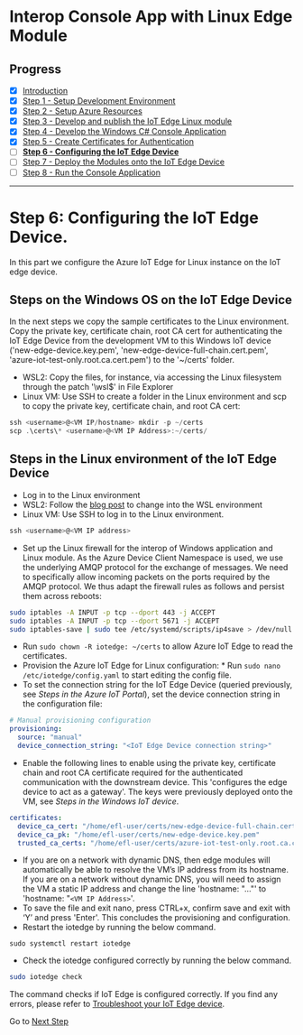 # Interop Console App with Linux Edge Module
## Progress

- [x] [Introduction](../readme.md)  
- [x] [Step 1 - Setup Development Environment](./Setup%20Development%20Environment.MD)   
- [x] [Step 2 - Setup Azure Resources](./Setup%20Azure%20Resources.MD)  
- [x] [Step 3 - Develop and publish the IoT Edge Linux module](./Develop%20and%20publish%20the%20IoT%20edge%20Linux%20module.MD)  
- [x] [Step 4 - Develop the Windows C# Console Application](./Develop%20the%20Windows%20C%23%20Console%20Application.MD)  
- [x] [Step 5 - Create Certificates for Authentication](./Create%20Certificates%20for%20Authentication.MD)  
- [ ] [**Step 6 - Configuring the IoT Edge Device**](./Configuring%20the%20IoT%20Edge%20Device.MD)  
- [ ] [Step 7 - Deploy the Modules onto the IoT Edge Device](./Deploy%20the%20Modules%20onto%20the%20IoT%20Edge%20Device.MD)  
- [ ] [Step 8 - Run the Console Application](./Run%20the%20Console%20Application.MD)  
---

# Step 6: Configuring the IoT Edge Device.
In this part we configure the Azure IoT Edge for Linux instance on the IoT edge device.

## Steps on the Windows OS on the IoT Edge Device
In the next steps we copy the sample certificates to the Linux environment. Copy the private key, certificate chain, root CA cert for authenticating the IoT Edge Device from the development VM to this Windows IoT device ('new-edge-device.key.pem', 'new-edge-device-full-chain.cert.pem', 'azure-iot-test-only.root.ca.cert.pem') to the '~/certs' folder.
*   WSL2: Copy the files, for instance, via accessing the Linux filesystem through the patch '\wsl$' in File Explorer
*   Linux VM: Use SSH to create a folder in the Linux environment and scp to copy the private key, certificate chain, and root CA cert:
```powershell
ssh <username>@<VM IP/hostname> mkdir -p ~/certs 
scp .\certs\* <username>@<VM IP Address>:~/certs/
```
## Steps in the Linux environment of the IoT Edge Device
*   Log in to the Linux environment
*   WSL2: Follow the [blog post](https://aka.ms/winiot-low) to change into the WSL environment
*   Linux VM: Use SSH to log in to the Linux environment.
```powershell
ssh <username>@<VM IP address>
```
*   Set up the Linux firewall for the interop of Windows application and Linux module. As the Azure Device Client Namespace is used, we use the underlying AMQP protocol for the exchange of messages. We need to specifically allow incoming packets on the ports required by the AMQP protocol. We thus adapt the firewall rules as follows and persist them across reboots:
```bash
sudo iptables -A INPUT -p tcp --dport 443 -j ACCEPT 
sudo iptables -A INPUT -p tcp --dport 5671 -j ACCEPT 
sudo iptables-save | sudo tee /etc/systemd/scripts/ip4save > /dev/null
```
*   Run `sudo chown -R iotedge: ~/certs` to allow Azure IoT Edge to read the certificates.
*   Provision the Azure IoT Edge for Linux configuration:    *   Run `sudo nano /etc/iotedge/config.yaml` to start editing the config file.    
*   To set the connection string for the IoT Edge Device (queried previously, see _Steps in the Azure IoT Portal_), set the device connection string in the configuration file:
```yaml
# Manual provisioning configuration
provisioning:
  source: "manual"
  device_connection_string: "<IoT Edge Device connection string>"
```
*   Enable the following lines to enable using the private key, certificate chain and root CA certificate required for the authenticated communication with the downstream device. This 'configures the edge device to act as a gateway'. The keys were previously deployed onto the VM, see _Steps in the Windows IoT device_.
```yaml
certificates:
  device_ca_cert: "/home/efl-user/certs/new-edge-device-full-chain.cert.pem"
  device_ca_pk: "/home/efl-user/certs/new-edge-device.key.pem"
  trusted_ca_certs: "/home/efl-user/certs/azure-iot-test-only.root.ca.cert.pem"

```
*   If you are on a network with dynamic DNS, then edge modules will automatically be able to resolve the VM’s IP address from its hostname. If you are on a network without dynamic DNS, you will need to assign the VM a static IP address and change the line 'hostname: "…"' to 'hostname: "`<VM IP Address>`'.
*   To save the file and exit nano, press CTRL+x, confirm save and exit with ‘Y’ and press 'Enter'. This concludes the provisioning and configuration.
*   Restart the iotedge by running the below command.
```base
sudo systemctl restart iotedge
```
*   Check the iotedge configured correctly by running the below command.
```bash
sudo iotedge check
```
The command checks if IoT Edge is configured correctly. If you find any errors, please refer to [Troubleshoot your IoT Edge device](https://docs.microsoft.com/azure/iot-edge/troubleshoot).

Go to [Next Step](./Deploy%20the%20Modules%20onto%20the%20IoT%20Edge%20Device.MD)  
